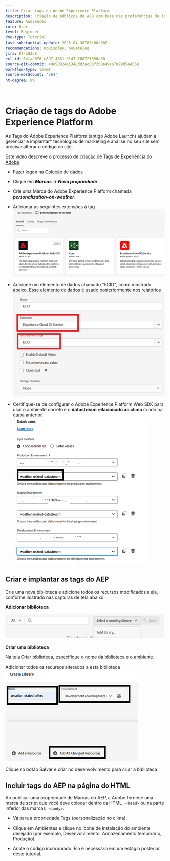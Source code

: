 ```yaml
---
title: Criar tags do Adobe Experience Platform
description: Criação de públicos da AJO com base nas preferências de investimento do usuário (ações, títulos, CDs)
feature: Audiences
role: User
level: Beginner
doc-type: Tutorial
last-substantial-update: 2025-04-30T00:00:00Z
recommendations: noDisplay, noCatalog
jira: KT-18258
exl-id: 04fad076-e897-4831-9147-768721858a80
source-git-commit: 40690024e5348dd3ac05f350e49a67a99d5e455e
workflow-type: tm+mt
source-wordcount: '264'
ht-degree: 0%

---
```


# Criação de tags do Adobe Experience Platform

As Tags do Adobe Experience Platform (antigo Adobe Launch) ajudam a gerenciar e implantar* tecnologias de marketing e análise no seu site sem precisar alterar o código do site.

Este [vídeo descreve o processo de criação de Tags de Experiência do Adobe](https://experienceleague.adobe.com/pt-br/playlists/experience-platform-get-started-with-tags)

- Fazer logon na Coleção de dados
- Clique em _&#x200B;**Marcas -> Nova propriedade**&#x200B;_

- Crie uma Marca do Adobe Experience Platform chamada _&#x200B;**personalization-on-weather**&#x200B;_.

- Adicionar as seguintes extensões à tag
  ![extensões-tags](assets/tags-extensions1.png)
- Adicione um elemento de dados chamado &quot;ECID&quot;, como mostrado abaixo. Esse elemento de dados é usado posteriormente nos relatórios
  ![ecid-data-element](assets/ecid-data-element.png)

- Certifique-se de configurar o Adobe Experience Platform Web SDK para usar o ambiente correto e o **datastream relacionado ao clima** criado na etapa anterior.
  ![web-sdk-configuration](assets/tags-extensions.png)



## Criar e implantar as tags do AEP


Crie uma nova biblioteca e adicione todos os recursos modificados a ela, conforme ilustrado nas capturas de tela abaixo.

**Adicionar biblioteca**

![nova-biblioteca](assets/tag-add-library.png)

**Criar uma biblioteca**

Na tela Criar biblioteca, especifique o nome da biblioteca e o ambiente.

Adicionar todos os recursos alterados a esta biblioteca
![biblioteca de marcas](assets/tag-build-library.png)

Clique no botão Salvar e criar no desenvolvimento para criar a biblioteca

## Incluir tags do AEP na página do HTML

Ao publicar uma propriedade de Marcas do AEP, a Adobe fornece uma marca de script que você deve colocar dentro da HTML ``` <head>``` ou na parte inferior das marcas ``` <body>```.

- Vá para a propriedade Tags (personalização no clima).

- Clique em Ambientes e clique no ícone de instalação do ambiente desejado (por exemplo, Desenvolvimento, Armazenamento temporário, Produção).

- Anote o código incorporado. Ela é necessária em um estágio posterior deste tutorial.
